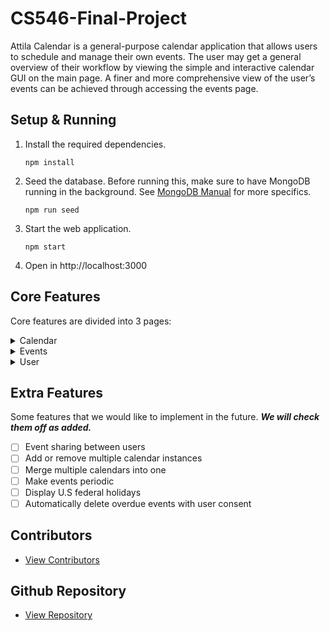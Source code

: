 # CS546-Final-Project

Attila Calendar is a general-purpose calendar application that allows users to schedule and manage their own events. The user may get a general overview of their workflow by viewing the simple and interactive calendar GUI on the main page. A finer and more comprehensive view of the user’s events can be achieved through accessing the events page.

## Setup & Running
1. Install the required dependencies.  
   ```
   npm install
   ```
2. Seed the database. Before running this, make sure to have MongoDB running in the background. See [MongoDB Manual](https://www.mongodb.com/docs/manual/) for more specifics.
   ```
   npm run seed
   ```
3. Start the web application.
   ```
   npm start
   ```
4. Open in http://localhost:3000

## Core Features
Core features are divided into 3 pages:
<details>
  <summary>Calendar</summary>
  <ul>
    <li>Display a calendar with the current month and year</li>
    <li>Navigation to change the displayed month and year</li>
    <li>Ability to create a new event for a selected date</li>
    <li>Sidebar showing past and upcoming events</li>
    <li>Selecting a day on the calendar displays all events on that date</li>
  </ul>
</details>
<details>
  <summary>Events</summary>
  <ul>
    <li>List all events created by the user</li>
    <li>Create, edit, and delete events</li>
    <li>Search events by their title or description</li>
    <li>Filter events by day, month, and/or year</li>
    <li>Filter events by their priority (i.e., most important to least important)</li>
    <li>Add comments to each event</li>
  </ul>
</details>
<details>
  <summary>User</summary>
  <ul>
    <li>View current username and first and last name</li>
    <li>Change first and last name</li>
    <li>Change password</li>
    <li>Loggout</li>
  </ul>
</details>

## Extra Features
Some features that we would like to implement in the future. ***We will check them off as added.***

- [ ] Event sharing between users
- [ ] Add or remove multiple calendar instances
- [ ] Merge multiple calendars into one
- [ ] Make events periodic
- [ ] Display U.S federal holidays
- [ ] Automatically delete overdue events with user consent

## Contributors

  - [View Contributors](https://github.com/ahgomes/Attila-Calendar/graphs/contributors)

## Github Repository
- [View Repository](https://github.com/ahgomes/Attila-Calendar)
